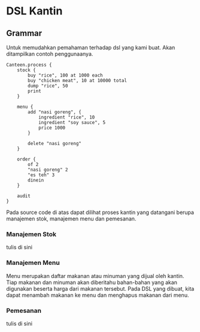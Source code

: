 # DSL Kantin

## Grammar

Untuk memudahkan pemahaman terhadap dsl yang kami buat. Akan ditampilkan contoh penggunaanya.

```
Canteen.process {
    stock {
        buy "rice", 100 at 1000 each
        buy "chicken meat", 10 at 10000 total
        dump "rice", 50
        print
    }
    
    menu {
        add "nasi goreng", {
            ingredient "rice", 10
            ingredient "soy sauce", 5
            price 1000
        }
        
        delete "nasi goreng"
    }

    order {
        of 2
        "nasi goreng" 2
        "es teh" 3
        dinein
    }
    
    audit
}
```
Pada source code di atas dapat dilihat proses kantin yang datangani berupa manajemen stok, manajemen menu dan pemesanan.

### Manajemen Stok
tulis di sini

### Manajemen Menu
Menu merupakan daftar makanan atau minuman yang dijual oleh kantin. Tiap makanan dan minuman akan diberitahu bahan-bahan yang akan digunakan beserta harga dari makanan tersebut. Pada DSL yang dibuat, kita dapat menambah makanan ke menu dan menghapus makanan dari menu.

### Pemesanan
tulis di sini